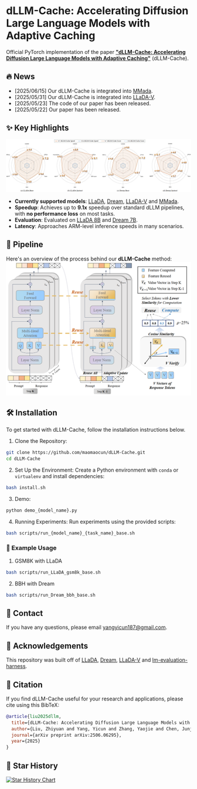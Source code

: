 # dLLM-Cache: Accelerating Diffusion Large Language Models with Adaptive Caching

Official PyTorch implementation of the paper **["dLLM-Cache: Accelerating Diffusion Large Language Models with Adaptive Caching"](https://arxiv.org/abs/2506.06295)** (dLLM-Cache).

## :fire: News
- [2025/06/15] Our dLLM-Cache is integrated into [MMada](https://github.com/Gen-Verse/MMaDA).
- [2025/05/31] Our dLLM-Cache is integrated into [LLaDA-V](https://github.com/ML-GSAI/LLaDA-V).
- [2025/05/23] The code of our paper has been released.
- [2025/05/22] Our paper has been released.

## ✨️ Key Highlights

![radar_speed](./asset/radar.png)
- **Currently supported models**: [LLaDA](https://github.com/ML-GSAI/LLaDA), [Dream](https://github.com/HKUNLP/Dream), [LLaDA-V](https://github.com/ML-GSAI/LLaDA-V) and [MMada](https://github.com/Gen-Verse/MMaDA).
- **Speedup**: Achieves up to **9.1x** speedup over standard dLLM pipelines, with **no performance loss** on most tasks.
- **Evaluation**: Evaluated on [LLaDA 8B](https://arxiv.org/abs/2502.09992) and [Dream 7B](https://hkunlp.github.io/blog/2025/dream/).
- **Latency**: Approaches ARM-level inference speeds in many scenarios.

## :rocket: Pipeline

Here's an overview of the process behind our **dLLM-Cache** method:
![pipeline](./asset/pipeline.png)

## 🛠️ Installation

To get started with dLLM-Cache, follow the installation instructions below.

1. Clone the Repository:
```sh
git clone https://github.com/maomaocun/dLLM-Cache.git
cd dLLM-Cache
```

2. Set Up the Environment:
Create a Python environment with `conda` or `virtualenv` and install dependencies:
```bash
bash install.sh
```

3. Demo:

```bash
python demo_{model_name}.py
```

4. Running Experiments:
Run experiments using the provided scripts:

```bash
bash scripts/run_{model_name}_{task_name}_base.sh
```
### :blue_book: Example Usage
1. GSM8K with LLaDA
```bash
bash scripts/run_LLaDA_gsm8k_base.sh
```

2. BBH with Dream
```bash
bash scripts/run_Dream_bbh_base.sh
```


## :postbox: Contact
If you have any questions, please email [yangyicun187@gmail.com](mailto:yangyicun187@gmail.com).


## 🎉 Acknowledgements
This repository was built off of [LLaDA](https://github.com/ML-GSAI/LLaDA), [Dream](https://github.com/HKUNLP/Dream), [LLaDA-V](https://github.com/ML-GSAI/LLaDA-V) and [lm-evaluation-harness](https://github.com/EleutherAI/lm-evaluation-harness).

## :pushpin: Citation
If you find dLLM-Cache useful for your research and applications, please cite using this BibTeX:

```bibtex
@article{liu2025dllm,
  title={dLLM-Cache: Accelerating Diffusion Large Language Models with Adaptive Caching},
  author={Liu, Zhiyuan and Yang, Yicun and Zhang, Yaojie and Chen, Junjie and Zou, Chang and Wei, Qingyuan and Wang, Shaobo and Zhang, Linfeng},
  journal={arXiv preprint arXiv:2506.06295},
  year={2025}
}
```

## :star2: Star History

[![Star History Chart](https://api.star-history.com/svg?repos=maomaocun/dLLM-cache&type=Timeline)](https://www.star-history.com/#maomaocun/dLLM-cache&Timeline)

